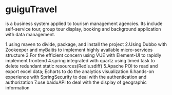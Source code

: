 # guiguTravel 


is a business system applied to tourism management agencies. Its include self-service tour, group tour display, booking and background application with data management.

1.using maven to divide, package, and install the project
2.Using Dubbo with Zookeeper and myBaitis to implement highly available micro-services structure
3.For the efficient concern using VUE with Element-UI to rapidly implement frontend
4.spring integrated with quartz using timed task to delete redundant static resources(Redis.sdiff)
5.Apache POI to read and export excel data; Echarts to do the analytics visualization 
6.hands-on experience with SpringSecurity to deal with the authentication and authorization
7.use baiduAPI to deal with the display of geographic information
